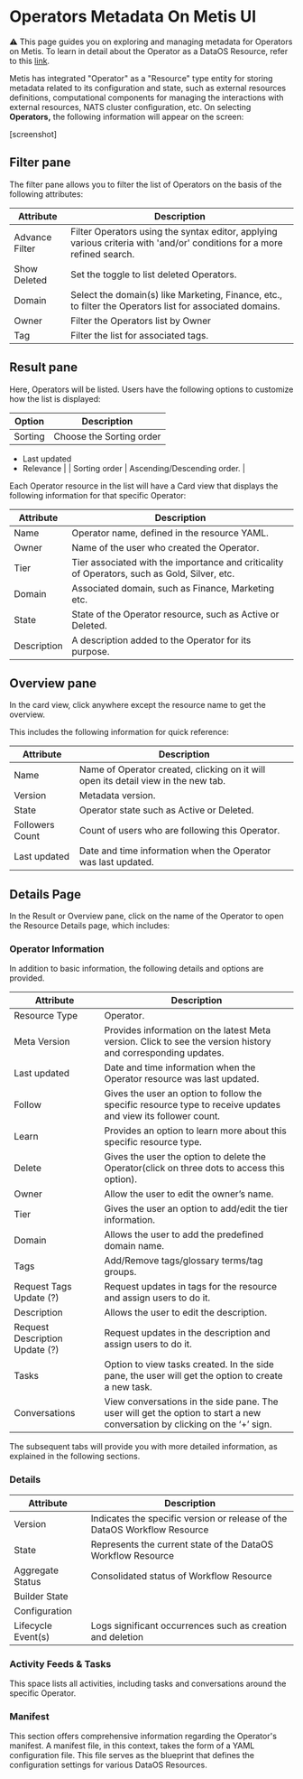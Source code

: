 # Operators Metadata On Metis UI

<aside class="callout">
⚠️ This page guides you on exploring and managing metadata for Operators on Metis. To learn in detail about the Operator as a  DataOS Resource, refer to this <a href="/resources/">link</a>.

</aside>

Metis has integrated "Operator" as a "Resource" type entity for storing metadata related to its configuration and state, such as external resources definitions,  computational components for managing the interactions with external resources, NATS cluster configuration, etc. On selecting **Operators,** the following information will appear on the screen:

[screenshot]

## Filter pane

The filter pane allows you to filter the list of Operators on the basis of the following attributes:

| Attribute | Description |
| --- | --- |
| Advance Filter | Filter Operators using the syntax editor, applying various criteria with 'and/or' conditions for a more refined search. |
| Show Deleted | Set the toggle to list deleted Operators. |
| Domain | Select the domain(s) like Marketing, Finance, etc., to filter the Operators list for associated domains. |
| Owner | Filter the Operators list by Owner |
| Tag | Filter the list for associated tags. |

## Result pane

Here, Operators will be listed. Users have the following options to customize how the list is displayed:

| Option | Description |
| --- | --- |
| Sorting | Choose the Sorting order
- Last updated
- Relevance |
| Sorting order | Ascending/Descending order. |

Each Operator resource in the list will have a Card view that displays the following information for that specific Operator:

| Attribute | Description |
| --- | --- |
| Name | Operator name, defined in the resource YAML. |
| Owner | Name of the user who created the Operator. |
| Tier | Tier associated with the importance and criticality of Operators, such as Gold, Silver, etc. |
| Domain | Associated domain, such as Finance, Marketing etc. |
| State | State of the Operator resource, such as Active or Deleted. |
| Description | A description added to the Operator for its purpose. |

## Overview pane

In the card view, click anywhere except the resource name to get the overview.

This includes the following information for quick reference:

| Attribute | Description |
| --- | --- |
| Name | Name of Operator created, clicking on it will open its detail view in the new tab. |
| Version | Metadata version. |
| State | Operator state such as Active or Deleted. |
| Followers Count | Count of users who are following this Operator. |
| Last updated | Date and time information when the Operator was last updated. |

## Details Page

In the Result or Overview pane, click on the name of the Operator to open the Resource Details page, which includes:

### **Operator Information**

In addition to basic information, the following details and options are provided.

| Attribute | Description |
| --- | --- |
| Resource Type | Operator. |
| Meta Version | Provides information on the latest Meta version. Click to see the version history and corresponding updates.  |
| Last updated | Date and time information when the Operator resource was last updated. |
| Follow | Gives the user an option to follow the specific resource type to receive updates and view its follower count. |
| Learn | Provides an option to learn more about this specific resource type. |
| Delete | Gives the user the option to delete the Operator(click on three dots to access this option). |
| Owner | Allow the user to edit the owner’s name. |
| Tier | Gives the user an option to add/edit the tier information. |
| Domain | Allows the user to add the predefined domain name. |
| Tags | Add/Remove tags/glossary terms/tag groups. |
| Request Tags Update (?) | Request updates in tags for the resource and assign users to do it. |
| Description | Allows the user to edit the description. |
| Request Description Update (?) | Request updates in the description and assign users to do it. |
| Tasks | Option to view tasks created. In the side pane, the user will get the option to create a new task. |
| Conversations | View conversations in the side pane. The user will get the option to start a new conversation by clicking on the ‘+’ sign. |

The subsequent tabs will provide you with more detailed information, as explained in the following sections.

### **Details**

| Attribute | Description |
| --- | --- |
| Version | Indicates the specific version or release of the DataOS Workflow Resource |
| State | Represents the current state of the DataOS Workflow Resource |
| Aggregate Status | Consolidated status of Workflow Resource |
| Builder State |  |
| Configuration |  |
| Lifecycle Event(s) | Logs significant occurrences such as creation and deletion |

### **Activity Feeds & Tasks**

This space lists all activities, including tasks and conversations around the specific Operator.

### **Manifest**
This section offers comprehensive information regarding the Operator's manifest. A manifest file, in this context, takes the form of a YAML configuration file. This file serves as the blueprint that defines the configuration settings for various DataOS Resources.